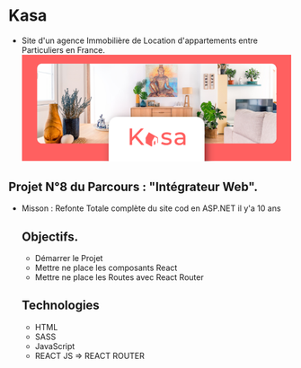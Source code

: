 # Kasa
- Site d'un agence Immobilière de Location d'appartements entre Particuliers en France.
![Integrateur_Web-OpenclassRoom](./Kasa_logo.png)

## Projet N°8 du Parcours : "Intégrateur Web".
- Misson : Refonte Totale complète du site cod en ASP.NET il y'a 10 ans

  ## Objectifs.
  - Démarrer le Projet
  - Mettre ne place les composants React
  - Mettre ne place les Routes avec React Router

  ## Technologies
  - HTML
  - SASS
  - JavaScript
  - REACT JS => REACT ROUTER
